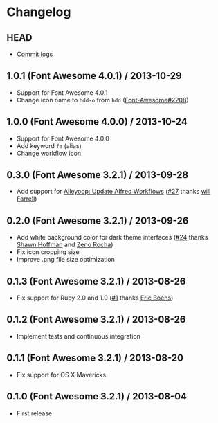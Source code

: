 # Changelog

## HEAD

- [Commit logs](https://github.com/ruedap/alfred2-font-awesome-workflow/compare/1.0.1...master)

## 1.0.1 (Font Awesome 4.0.1) / 2013-10-29

- Support for Font Awesome 4.0.1
- Change icon name to `hdd-o` from `hdd` ([Font-Awesome#2208](https://github.com/FortAwesome/Font-Awesome/issues/2208))

## 1.0.0 (Font Awesome 4.0.0) / 2013-10-24

- Support for Font Awesome 4.0.0
- Add keyword `fa` (alias)
- Change workflow icon

## 0.3.0 (Font Awesome 3.2.1) / 2013-09-28

- Add support for [Alleyoop: Update Alfred Workflows](http://www.alfredforum.com/topic/1582-alleyoop-update-alfred-workflows/) ([#27](https://github.com/ruedap/alfred2-font-awesome-workflow/issues/27) thanks [will Farrell](https://github.com/willfarrell))

## 0.2.0 (Font Awesome 3.2.1) / 2013-09-26

- Add white background color for dark theme interfaces ([#24](https://github.com/ruedap/alfred2-font-awesome-workflow/issues/24) thanks [Shawn Hoffman](https://github.com/shawnphoffman) and [Zeno Rocha](https://github.com/zenorocha))
- Fix icon cropping size
- Improve .png file size optimization

## 0.1.3 (Font Awesome 3.2.1) / 2013-08-26

- Fix support for Ruby 2.0 and 1.9 ([#1](https://github.com/ruedap/alfred2-font-awesome-workflow/issues/1) thanks [Eric Boehs](https://github.com/ericboehs))

## 0.1.2 (Font Awesome 3.2.1) / 2013-08-26

- Implement tests and continuous integration

## 0.1.1 (Font Awesome 3.2.1) / 2013-08-20

- Fix support for OS X Mavericks

## 0.1.0 (Font Awesome 3.2.1) / 2013-08-04

- First release
